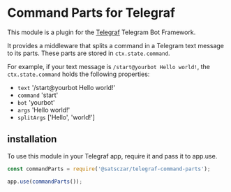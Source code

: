 # Command Parts for Telegraf

This module is a plugin for the [Telegraf](http://telegraf.js.org/) Telegram
Bot Framework.

It provides a middleware that splits a command in a Telegram text message to
its parts. These parts are stored in `ctx.state.command`.

For example, if your text message is `/start@yourbot Hello world!`, the
`ctx.state.command` holds the following properties:

- `text` '/start@yourbot Hello world!'
- `command` 'start'
- `bot` 'yourbot'
- `args` 'Hello world!'
- `splitArgs` ['Hello', 'world!']

## installation

To use this module in your Telegraf app, require it and pass it to app.use.

```javascript
const commandParts = require('@satsczar/telegraf-command-parts');

app.use(commandParts());
```
